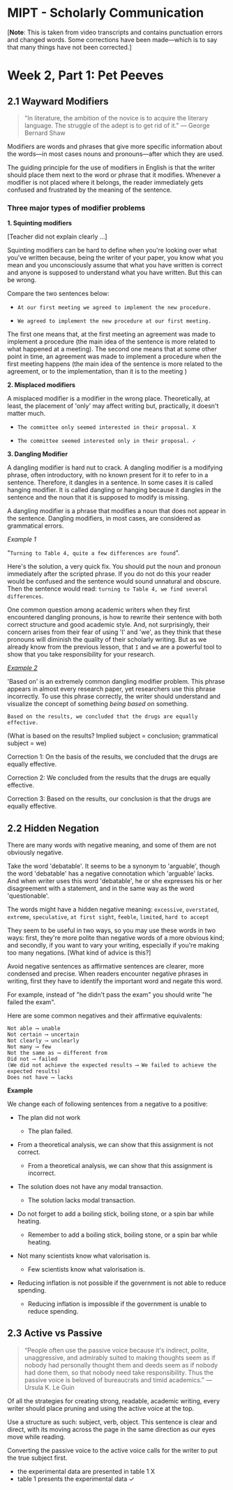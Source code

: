 # MIPT - Scholarly Communication

[**Note**: This is taken from video transcripts and contains punctuation errors and changed words.
Some corrections have been made—which is to say that many things have not been corrected.]

# Week 2, Part 1: Pet Peeves

## 2.1 Wayward Modifiers

> "In literature, the ambition of the novice is to acquire the literary language. The struggle of
   the adept is to get rid of it." — George Bernard Shaw

Modifiers are words and phrases that give more specific information about the words—in most cases
nouns and pronouns—after which they are used.

The guiding principle for the use of modifiers in English is that the writer should place them next
to the word or phrase that it modifies. Whenever a modifier is not placed where it belongs, the
reader immediately gets confused and frustrated by the meaning of the sentence.

### Three major types of modifier problems

**1. Squinting modifiers**

[Teacher did not explain clearly ...]

Squinting modifiers can be hard to define when you're looking over what you've written because,
being the writer of your paper, you know what you mean and you unconsciously assume that what you
have written is correct and anyone is supposed to understand what you have written. But this can be
wrong.

Compare the two sentences below:

* `At our first meeting we agreed to implement the new procedure.`

* `We agreed to implement the new procedure at our first meeting.`

The first one means that, at the first meeting an agreement was made to implement a procedure
(the main idea of the sentence is more related to what happened at a meeting). The second one means
that at some other point in time, an agreement was made to implement a procedure when the first
meeting happens (the main idea of the sentence is more related to the agreement, or to the
implementation, than it is to the meeting )

**2. Misplaced modifiers**

A misplaced modifier is a modifier in the wrong place. Theoretically, at least, the placement
of 'only' may affect writing but, practically, it doesn't matter much.

* `The committee only seemed interested in their proposal. X`

* `The committee seemed interested only in their proposal. ✓`

**3. Dangling Modifier**

A dangling modifier is hard nut to crack. A dangling modifier is a modifying phrase, often
introductory, with no known present for it to refer to in a sentence. Therefore, it dangles in a
sentence. In some cases it is called hanging modifier. It is called dangling or hanging because it
dangles in the sentence and the noun that it is supposed to modify is missing.

A dangling modifier is a phrase that modifies a noun that does not appear in the sentence. Dangling
modifiers, in most cases, are considered as grammatical errors.

*Example 1*

"`Turning to Table 4, quite a few differences are found`".

Here's the solution, a very quick fix. You should put the noun and pronoun immediately after the
scripted phrase. If you do not do this your reader would be confused and the sentence would sound
unnatural and obscure. Then the sentence would read: `turning to Table 4, we find several
differences`.

One common question among academic writers when they first encountered dangling pronouns, is how to
rewrite their sentence with both correct structure and good academic style. And, not surprisingly,
their concern arises from their fear of using 'I' and 'we', as they think that these pronouns will
diminish the quality of their scholarly writing. But as we already know from the previous lesson,
that `I` and `we` are a powerful tool to show that you take responsibility for your research.

*[Example 2][dangling_example]*

'Based on' is an extremely common dangling modifier problem. This phrase appears in almost every
 research paper, yet researchers use this phrase incorrectly. To use this phrase correctly, the
 writer should understand and visualize the concept of something *being based on* something.
 
`Based on the results, we concluded that the drugs are equally effective.`

(What is based on the results? Implied subject = conclusion; grammatical subject = we)

Correction 1: On the basis of the results, we concluded that the drugs are equally effective.

Correction 2: We concluded from the results that the drugs are equally effective.

Correction 3: Based on the results, our conclusion is that the drugs are equally effective.

[dangling_example]: http://www.biomedicaleditor.com/grammar-tip-dangling.html


<!-- ≈≈≈≈≈≈≈≈≈≈≈≈≈≈≈≈≈≈≈≈≈≈≈≈≈≈≈≈≈≈≈≈≈≈≈≈≈≈≈≈≈≈≈***≈≈≈≈≈≈≈≈≈≈≈≈≈≈≈≈≈≈≈≈≈≈≈≈≈≈≈≈≈≈≈≈≈≈≈≈≈≈≈≈≈≈≈≈≈ -->
## 2.2 Hidden Negation

There are many words with negative meaning, and some of them are not obviously negative.

Take the word 'debatable'. It seems to be a synonym to 'arguable', though the word 'debatable' has a
negative connotation which 'arguable' lacks. And when writer uses this word 'debatable', he or she
expresses his or her disagreement with a statement, and in the same way as the
word 'questionable'.

The words might have a hidden negative meaning: `excessive`, `overstated`, `extreme`, `speculative`,
`at first sight`, `feeble`, `limited`, `hard to accept`

They seem to be useful in two ways, so you may use these words in two ways: first, they're more
polite than negative words of a more obvious kind; and secondly, if you want to vary your writing,
especially if you're making too many negations. [What kind of advice is this?]

Avoid negative sentences as affirmative sentences are clearer, more condensed and precise. When
readers encounter negative phrases in writing, first they have to identify the important word and
negate this word. 

For example, instead of "he didn't pass the exam" you should write "he failed the exam".

Here are some common negatives and their affirmative equivalents:

```
Not able ⟶ unable
Not certain ⟶ uncertain
Not clearly ⟶ unclearly
Not many ⟶ few
Not the same as ⟶ different from
Did not ⟶ failed
(We did not achieve the expected results ⟶ We failed to achieve the expected results)
Does not have ⟶ lacks
```

**Example**

We change each of following sentences from a negative to a positive:

* The plan did not work
	- The plan failed.

* From a theoretical analysis, we can show that this assignment is not correct.
	- From a theoretical analysis, we can show that this assignment is incorrect.

* The solution does not have any modal transaction.
	- The solution lacks modal transaction.

* Do not forget to add a boiling stick, boiling stone, or a spin bar while heating.
	- Remember to add a boiling stick, boiling stone, or a spin bar while heating.

* Not many scientists know what valorisation is.
	- Few scientists know what valorisation is.

* Reducing inflation is not possible if the government is not able to reduce spending.
	- Reducing inflation is impossible if the government is unable to reduce spending.
	
	
<!-- ≈≈≈≈≈≈≈≈≈≈≈≈≈≈≈≈≈≈≈≈≈≈≈≈≈≈≈≈≈≈≈≈≈≈≈≈≈≈≈≈≈≈≈***≈≈≈≈≈≈≈≈≈≈≈≈≈≈≈≈≈≈≈≈≈≈≈≈≈≈≈≈≈≈≈≈≈≈≈≈≈≈≈≈≈≈≈≈≈ -->
## 2.3 Active vs Passive

> “People often use the passive voice because it's indirect, polite, unaggressive, and admirably
   suited to making thoughts seem as if nobody had personally thought them and deeds seem as if
   nobody had done them, so that nobody need take responsibility. Thus the passive voice is beloved
   of bureaucrats and timid academics.” — Ursula K. Le Guin

Of all the strategies for creating strong, readable, academic writing, every writer should place
pruning and using the active voice at the top.

Use a structure as such: subject, verb, object. This sentence is clear and direct, with its moving
across the page in the same direction as our eyes move while reading.

Converting the passive voice to the active voice calls for the writer to put the true subject first.

* the experimental data are presented in table 1 X
* table 1 presents the experimental data ✓


